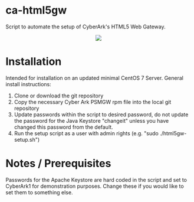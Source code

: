 # ca-html5gw
Script to automate the setup of CyberArk's HTML5 Web Gateway.

<p align="center">
    <img src="https://cdn.rawgit.com/strick-j/ca-html5gw/94fa5f69/examples/html5install.svg">
</p>

# Installation
Intended for installation on an updated minimal CentOS 7 Server. General install instructions:
1. Clone or download the git repository
2. Copy the necessary Cyber Ark PSMGW rpm file into the local git repository
3. Update passwords within the script to desired password, do not update the password for the Java Keystore "changeit" unless you have changed this password from the default.
4. Run the setup script as a user with admin rights (e.g. "sudo ./html5gw-setup.sh")

# Notes / Prerequisites
Passwords for the Apache Keystore are hard coded in the script and set to CyberArk1 for demonstration purposes. Change these if you would like to set them to something else.
